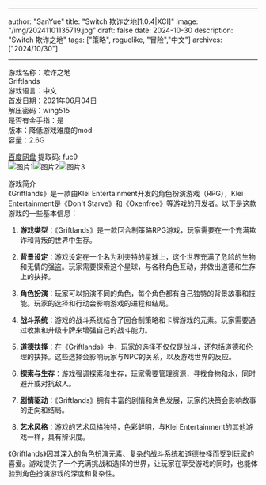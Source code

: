 
---
author: "SanYue"
title: "Switch 欺诈之地[1.0.4|XCI]"
image: "/img/20241101135719.jpg"
draft: false
date: 2024-10-30
description: "Switch 欺诈之地"
tags: ["策略", roguelike, "冒险","中文"]
archives: ["2024/10/30"]

---

游戏名称：欺诈之地   
Griftlands    
游戏语言：中文  
首发日期：2021年06月04日  
解压密码：wing515  
是否有金手指：是  
版本：降低游戏难度的mod   
容量：2.6G

[百度网盘](https://pan.baidu.com/s/1WlpR6Dnp6RaBSf8hP-psPQ) 提取码: fuc9  
![图片1](/img/6080b04f.jpg)![图片2](/img/a0e861b6.jpg)![图片3](/img/dba3ca9c.jpg)  

游戏简介  
《Griftlands》是一款由Klei Entertainment开发的角色扮演游戏（RPG），Klei Entertainment是《Don't Starve》和《Oxenfree》等游戏的开发者。以下是这款游戏的一些基本信息：

1. **游戏类型**：《Griftlands》是一款回合制策略RPG游戏，玩家需要在一个充满欺诈和背叛的世界中生存。

2. **背景设定**：游戏设定在一个名为利夫特的星球上，这个世界充满了危险的生物和无情的强盗。玩家需要探索这个星球，与各种角色互动，并做出道德和生存上的抉择。

3. **角色扮演**：玩家可以扮演不同的角色，每个角色都有自己独特的背景故事和技能。玩家的选择和行动会影响游戏的进程和结局。

4. **战斗系统**：游戏的战斗系统结合了回合制策略和卡牌游戏的元素。玩家需要通过收集和升级卡牌来增强自己的战斗能力。

5. **道德抉择**：在《Griftlands》中，玩家的选择不仅仅是战斗，还包括道德和伦理的抉择。这些选择会影响玩家与NPC的关系，以及游戏世界的反应。

6. **探索与生存**：游戏强调探索和生存，玩家需要管理资源，寻找食物和水，同时避开或对抗敌人。

7. **剧情驱动**：《Griftlands》拥有丰富的剧情和角色发展，玩家的决策会影响故事的走向和结局。

8. **艺术风格**：游戏的艺术风格独特，色彩鲜明，与Klei Entertainment的其他游戏一样，具有辨识度。

《Griftlands》因其深入的角色扮演元素、复杂的战斗系统和道德抉择而受到玩家的喜爱。游戏提供了一个充满挑战和选择的世界，让玩家在享受游戏的同时，也能体验到角色扮演游戏的深度和复杂性。
